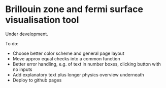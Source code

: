 # Brillouin zone and fermi surface visualisation tool

Under development.

To do:

- Choose better color scheme and general page layout
- Move approx equal checks into a common function
- Better error handling, e.g. of text in number boxes, clicking button with no inputs
- Add explanatory text plus longer physics overview underneath
- Deploy to github pages